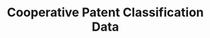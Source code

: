 ---
bigquery: https://console.cloud.google.com/bigquery?p=patents-public-data&d=cpc&page=dataset
citation: '“Cooperative Patent Classification” by the EPO and USPTO, for public use. '
contributors: EPO, USPTO
cost: None
description: Cooperative Patent Classification Data contains the scheme and definitions
  of the Cooperative Patent Classification system for classifying patent documents.
  The CPC is the result of a partnership between the EPO and the USPTO in their joint
  effort to develop a common, internationally compatible classification system for
  technical documents, in particular patent publications, which will be used by both
  offices in the patent granting process
documentation: https://www.cooperativepatentclassification.org/cpcSchemeAndDefinitions
last_edit: 04/08/2022, 23:59:30
location: https://www.cooperativepatentclassification.org/index
maintained_by: USPTO, EPO
schema_fields:
- residual_references
- titlePart
- title_full
- not_allocatable
- application_references
- children
- limitingReferences
- symbol
- title_part
- child_groups
- breakdownCode
- status
- residualReferences
- notAllocatable
- level
- ipcConcordant
- childGroups
- definition
- sizeCache
- applicationReferences
- parents
- breakdown_code
- titleFull
- limiting_references
- glossary
- ipc_concordant
- date_revised
- informativeReferences
- informative_references
- synonyms
- additional_only
- dateRevised
shortname: cooperative_patent_classification
tags:
- patents
- science
title: Cooperative Patent Classification Data
uuid: 984374a7-16e9-4b35-9445-458daceb01bf
---